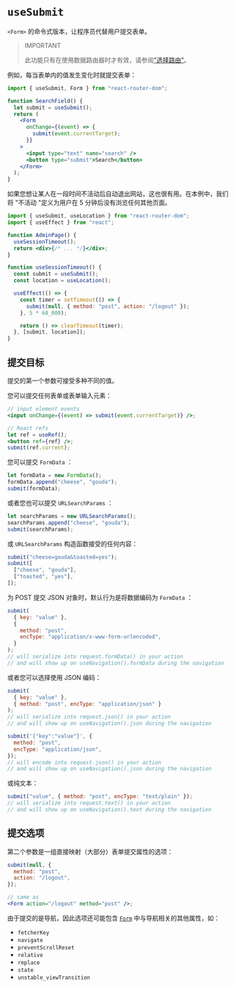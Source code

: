 # `useSubmit`

`<Form>` 的命令式版本，让程序员代替用户提交表单。

> IMPORTANT
>
> 此功能只有在使用数据路由器时才有效，请参阅["选择路由"](https://reactrouter.com/en/main/routers/picking-a-router)。

例如，每当表单内的值发生变化时就提交表单：

```jsx
import { useSubmit, Form } from "react-router-dom";

function SearchField() {
  let submit = useSubmit();
  return (
    <Form
      onChange={(event) => {
        submit(event.currentTarget);
      }}
    >
      <input type="text" name="search" />
      <button type="submit">Search</button>
    </Form>
  );
}
```

如果您想让某人在一段时间不活动后自动退出网站，这也很有用。在本例中，我们将 "不活动 "定义为用户在 5 分钟后没有浏览任何其他页面。

```jsx
import { useSubmit, useLocation } from "react-router-dom";
import { useEffect } from "react";

function AdminPage() {
  useSessionTimeout();
  return <div>{/* ... */}</div>;
}

function useSessionTimeout() {
  const submit = useSubmit();
  const location = useLocation();

  useEffect(() => {
    const timer = setTimeout(() => {
      submit(null, { method: "post", action: "/logout" });
    }, 5 * 60_000);

    return () => clearTimeout(timer);
  }, [submit, location]);
}
```

## 提交目标

提交的第一个参数可接受多种不同的值。

您可以提交任何表单或表单输入元素：

```jsx
// input element events
<input onChange={(event) => submit(event.currentTarget)} />;

// React refs
let ref = useRef();
<button ref={ref} />;
submit(ref.current);
```

您可以提交 `FormData` ：

```jsx
let formData = new FormData();
formData.append("cheese", "gouda");
submit(formData);
```

或者您也可以提交 `URLSearchParams` ：

```jsx
let searchParams = new URLSearchParams();
searchParams.append("cheese", "gouda");
submit(searchParams);
```

或 `URLSearchParams` 构造函数接受的任何内容：

```jsx
submit("cheese=gouda&toasted=yes");
submit([
  ["cheese", "gouda"],
  ["toasted", "yes"],
]);
```

为 POST 提交 JSON 对象时，默认行为是将数据编码为 `FormData` ：

```jsx
submit(
  { key: "value" },
  {
    method: "post",
    encType: "application/x-www-form-urlencoded",
  }
);
// will serialize into request.formData() in your action
// and will show up on useNavigation().formData during the navigation
```

或者您可以选择使用 JSON 编码：

```jsx
submit(
  { key: "value" },
  { method: "post", encType: "application/json" }
);
// will serialize into request.json() in your action
// and will show up on useNavigation().json during the navigation

submit('{"key":"value"}', {
  method: "post",
  encType: "application/json",
});
// will encode into request.json() in your action
// and will show up on useNavigation().json during the navigation
```

或纯文本：

```jsx
submit("value", { method: "post", encType: "text/plain" });
// will serialize into request.text() in your action
// and will show up on useNavigation().text during the navigation
```

## 提交选项

第二个参数是一组直接映射（大部分）表单提交属性的选项：

```jsx
submit(null, {
  method: "post",
  action: "/logout",
});

// same as
<Form action="/logout" method="post" />;
```

由于提交的是导航，因此选项还可能包含 [`Form`](https://reactrouter.com/en/main/components/form) 中与导航相关的其他属性，如：

- `fetcherKey`
- `navigate`
- `preventScrollReset`
- `relative`
- `replace`
- `state`
- `unstable_viewTransition`